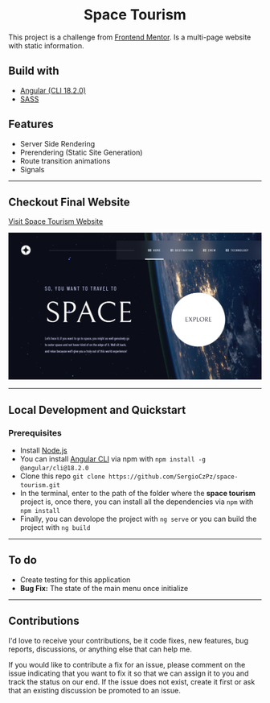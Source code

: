 <h1 style="text-align: center;">Space Tourism</h1>

This project is a challenge from [Frontend Mentor](https://www.frontendmentor.io/). Is a multi-page website with static information.

## Build with

- [Angular (CLI 18.2.0)](https://angular.dev)
- [SASS](https://sass-lang.com)

## Features

- Server Side Rendering
- Prerendering (Static Site Generation)
- Route transition animations
- Signals

---

## Checkout Final Website

[Visit Space Tourism Website](https://spacetourismscp.netlify.app/)

![Preview of the website](src/assets/spacetourismscp.png)

---

## Local Development and Quickstart

### Prerequisites

- Install [Node.js](https://nodejs.org)
- You can install [Angular CLI](https://angular.dev) via npm with `npm install -g @angular/cli@18.2.0`
- Clone this repo `git clone https://github.com/SergioCzPz/space-tourism.git`
- In the terminal, enter to the path of the folder where the **space tourism** project is, once there, you can install all the dependencies via `npm` with `npm install`
- Finally, you can devolope the project with `ng serve` or you can build the project with `ng build`

---

## To do

- Create testing for this application
- **Bug Fix:** The state of the main menu once initialize

---

## Contributions

I'd love to receive your contributions, be it code fixes, new features, bug reports, discussions, or anything else that can help me.

If you would like to contribute a fix for an issue, please comment on the issue indicating that you want to fix it so that we can assign it to you and track the status on our end. If the issue does not exist, create it first or ask that an existing discussion be promoted to an issue.
